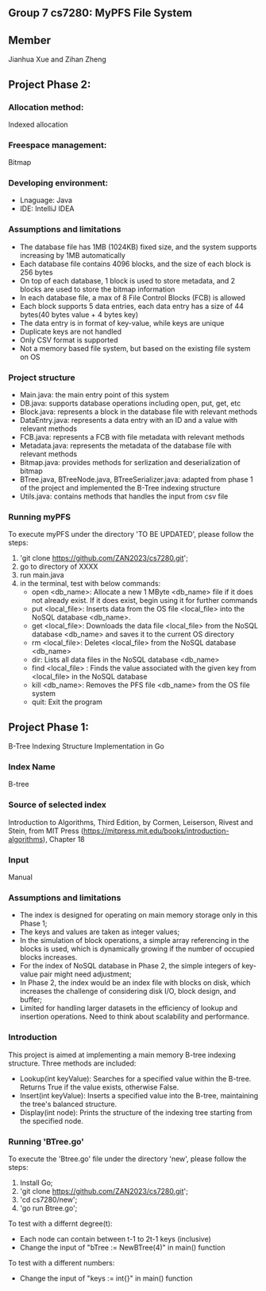 ## Group 7 cs7280: MyPFS File System
## Member
Jianhua Xue and Zihan Zheng

## Project Phase 2:
### Allocation method:
Indexed allocation

### Freespace management:
Bitmap

### Developing environment:
- Lnaguage: Java
- IDE: IntelliJ IDEA

### Assumptions and limitations
- The database file has 1MB (1024KB) fixed size, and the system supports increasing by 1MB automatically
- Each database file contains 4096 blocks, and the size of each block is 256 bytes
- On top of each database, 1 block is used to store metadata, and 2 blocks are used to store the bitmap information
- In each database file, a max of 8 File Control Blocks (FCB) is allowed
- Each block supports 5 data entries, each data entry has a size of 44 bytes(40 bytes value + 4 bytes key)
- The data entry is in format of key-value, while keys are unique
- Duplicate keys are not handled
- Only CSV format is supported
- Not a memory based file system, but based on the existing file system on OS

### Project structure
- Main.java: the main entry point of this system
- DB.java: supports database operations including open, put, get, etc
- Block.java: represents a block in the database file with relevant methods
- DataEntry.java: represents a data entry with an ID and a value with relevant methods
- FCB.java: represents a FCB with file metadata with relevant methods
- Metadata.java: represents the metadata of the database file with relevant methods
- Bitmap.java: provides methods for serlization and deserialization of bitmap
- BTree.java, BTreeNode.java, BTreeSerializer.java: adapted from phase 1 of the project and implemented the B-Tree indexing structure
- Utils.java: contains methods that handles the input from csv file

### Running myPFS
To execute myPFS under the directory 'TO BE UPDATED', please follow the steps:
1. 'git clone https://github.com/ZAN2023/cs7280.git';
2. go to directory of XXXX
4. run main.java
5. in the terminal, test with below commands:
   - open <db_name>: Allocate a new 1 MByte <db_name> file if it does not already exist. If it does exist, begin using it for further commands
   - put <local_file>: Inserts data from the OS file <local_file> into the NoSQL database <db_name>.
   - get <local_file>: Downloads the data file <local_file> from the NoSQL database <db_name> and saves it to the current OS directory
   - rm <local_file>: Deletes <local_file> from the NoSQL database <db_name>
   - dir: Lists all data files in the NoSQL database <db_name>
   - find <local_file> <key>: Finds the value associated with the given key from <local_file> in the NoSQL database
   - kill <db_name>: Removes the PFS file <db_name> from the OS file system
   - quit: Exit the program
     

## Project Phase 1:
B-Tree Indexing Structure Implementation in Go
### Index Name
B-tree
### Source of selected index
Introduction to Algorithms, Third Edition, by Cormen, Leiserson, Rivest and Stein, from MIT Press (https://mitpress.mit.edu/books/introduction-algorithms), Chapter 18
### Input
Manual
### Assumptions and limitations
- The index is designed for operating on main memory storage only in this Phase 1;
- The keys and values are taken as integer values;
- In the simulation of block operations, a simple array referencing in the blocks is used, which is dynamically growing if the number of occupied blocks increases.
- For the index of NoSQL database in Phase 2, the simple integers of key-value pair might need adjustment;
- In Phase 2, the index would be an index file with blocks on disk, which increases the challenge of considering disk I/O, block design, and buffer;
- Limited for handling larger datasets in the efficiency of lookup and insertion operations. Need to think about scalability and performance.

### Introduction
This project is aimed at implementing a main memory B-tree indexing structure. Three methods are included:
- Lookup(int keyValue): Searches for a specified value within the B-tree. Returns True if the value exists, otherwise False.
- Insert(int keyValue): Inserts a specified value into the B-tree, maintaining the tree's balanced structure.
- Display(int node): Prints the structure of the indexing tree starting from the specified node.

### Running 'BTree.go'
To execute the 'Btree.go' file under the directory 'new', please follow the steps:
1. Install Go;
2. 'git clone https://github.com/ZAN2023/cs7280.git';
3. 'cd cs7280/new';
4. 'go run Btree.go';


To test with a differnt degree(t):
- Each node can contain between t-1 to 2t-1 keys (inclusive)
- Change the input of "bTree := NewBTree(4)" in main() function


To test with a different numbers:
-  Change the input of "keys := int{}" in main() function
